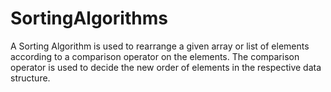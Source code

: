 # SortingAlgorithms

A Sorting Algorithm is used to rearrange a given array or list of elements according to a comparison operator on the elements. The comparison operator is used to decide the new order of elements in the respective data structure.